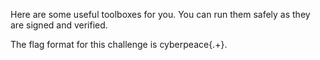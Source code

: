 Here are some useful toolboxes for you. You can run them safely as they are signed and verified.

The flag format for this challenge is cyberpeace{.+}.
